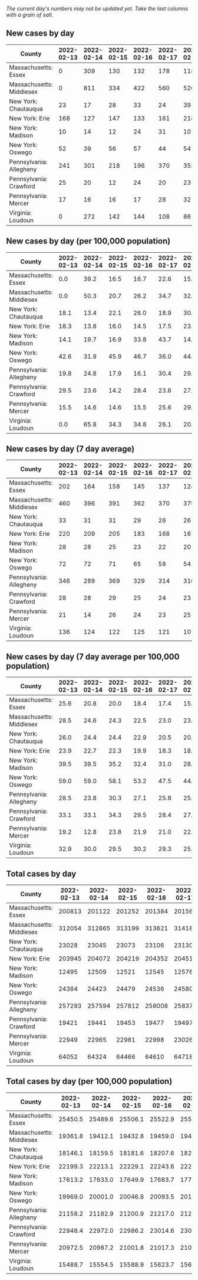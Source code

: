 _The current day's numbers may not be updated yet. Take the last columns with a grain of salt._
## New cases by day

| County | 2022-02-13 | 2022-02-14 | 2022-02-15 | 2022-02-16 | 2022-02-17 | 2022-02-18 | 2022-02-19 |
| --- | --- | --- | --- | --- | --- | --- | --- |
| Massachusetts: Essex | 0 | 309 | 130 | 132 | 178 | 118 |  |
| Massachusetts: Middlesex | 0 | 811 | 334 | 422 | 560 | 526 |  |
| New York: Chautauqua | 23 | 17 | 28 | 33 | 24 | 39 | 28 |
| New York: Erie | 168 | 127 | 147 | 133 | 161 | 218 | 140 |
| New York: Madison | 10 | 14 | 12 | 24 | 31 | 10 | 24 |
| New York: Oswego | 52 | 39 | 56 | 57 | 44 | 54 | 53 |
| Pennsylvania: Allegheny | 241 | 301 | 218 | 196 | 370 | 353 | 475 |
| Pennsylvania: Crawford | 25 | 20 | 12 | 24 | 20 | 23 | 33 |
| Pennsylvania: Mercer | 17 | 16 | 16 | 17 | 28 | 32 | 26 |
| Virginia: Loudoun | 0 | 272 | 142 | 144 | 108 | 86 |  |

## New cases by day (per 100,000 population)

| County | 2022-02-13 | 2022-02-14 | 2022-02-15 | 2022-02-16 | 2022-02-17 | 2022-02-18 | 2022-02-19 |
| --- | --- | --- | --- | --- | --- | --- | --- |
| Massachusetts: Essex | 0.0 | 39.2 | 16.5 | 16.7 | 22.6 | 15.0 |  |
| Massachusetts: Middlesex | 0.0 | 50.3 | 20.7 | 26.2 | 34.7 | 32.6 |  |
| New York: Chautauqua | 18.1 | 13.4 | 22.1 | 26.0 | 18.9 | 30.7 | 22.1 |
| New York: Erie | 18.3 | 13.8 | 16.0 | 14.5 | 17.5 | 23.7 | 15.2 |
| New York: Madison | 14.1 | 19.7 | 16.9 | 33.8 | 43.7 | 14.1 | 33.8 |
| New York: Oswego | 42.6 | 31.9 | 45.9 | 46.7 | 36.0 | 44.2 | 43.4 |
| Pennsylvania: Allegheny | 19.8 | 24.8 | 17.9 | 16.1 | 30.4 | 29.0 | 39.1 |
| Pennsylvania: Crawford | 29.5 | 23.6 | 14.2 | 28.4 | 23.6 | 27.2 | 39.0 |
| Pennsylvania: Mercer | 15.5 | 14.6 | 14.6 | 15.5 | 25.6 | 29.2 | 23.8 |
| Virginia: Loudoun | 0.0 | 65.8 | 34.3 | 34.8 | 26.1 | 20.8 |  |

## New cases by day (7 day average)

| County | 2022-02-13 | 2022-02-14 | 2022-02-15 | 2022-02-16 | 2022-02-17 | 2022-02-18 | 2022-02-19 |
| --- | --- | --- | --- | --- | --- | --- | --- |
| Massachusetts: Essex | 202 | 164 | 158 | 145 | 137 | 124 |  |
| Massachusetts: Middlesex | 460 | 396 | 391 | 362 | 370 | 379 |  |
| New York: Chautauqua | 33 | 31 | 31 | 29 | 26 | 26 | 27 |
| New York: Erie | 220 | 209 | 205 | 183 | 168 | 167 | 156 |
| New York: Madison | 28 | 28 | 25 | 23 | 22 | 20 | 18 |
| New York: Oswego | 72 | 72 | 71 | 65 | 58 | 54 | 51 |
| Pennsylvania: Allegheny | 346 | 289 | 369 | 329 | 314 | 310 | 308 |
| Pennsylvania: Crawford | 28 | 28 | 29 | 25 | 24 | 23 | 22 |
| Pennsylvania: Mercer | 21 | 14 | 26 | 24 | 23 | 25 | 22 |
| Virginia: Loudoun | 136 | 124 | 122 | 125 | 121 | 107 |  |

## New cases by day (7 day average per 100,000 population)

| County | 2022-02-13 | 2022-02-14 | 2022-02-15 | 2022-02-16 | 2022-02-17 | 2022-02-18 | 2022-02-19 |
| --- | --- | --- | --- | --- | --- | --- | --- |
| Massachusetts: Essex | 25.6 | 20.8 | 20.0 | 18.4 | 17.4 | 15.7 |  |
| Massachusetts: Middlesex | 28.5 | 24.6 | 24.3 | 22.5 | 23.0 | 23.5 |  |
| New York: Chautauqua | 26.0 | 24.4 | 24.4 | 22.9 | 20.5 | 20.5 | 21.3 |
| New York: Erie | 23.9 | 22.7 | 22.3 | 19.9 | 18.3 | 18.2 | 17.0 |
| New York: Madison | 39.5 | 39.5 | 35.2 | 32.4 | 31.0 | 28.2 | 25.4 |
| New York: Oswego | 59.0 | 59.0 | 58.1 | 53.2 | 47.5 | 44.2 | 41.8 |
| Pennsylvania: Allegheny | 28.5 | 23.8 | 30.3 | 27.1 | 25.8 | 25.5 | 25.3 |
| Pennsylvania: Crawford | 33.1 | 33.1 | 34.3 | 29.5 | 28.4 | 27.2 | 26.0 |
| Pennsylvania: Mercer | 19.2 | 12.8 | 23.8 | 21.9 | 21.0 | 22.8 | 20.1 |
| Virginia: Loudoun | 32.9 | 30.0 | 29.5 | 30.2 | 29.3 | 25.9 |  |

## Total cases by day

| County | 2022-02-13 | 2022-02-14 | 2022-02-15 | 2022-02-16 | 2022-02-17 | 2022-02-18 | 2022-02-19 |
| --- | --- | --- | --- | --- | --- | --- | --- |
| Massachusetts: Essex | 200813 | 201122 | 201252 | 201384 | 201562 | 201680 |  |
| Massachusetts: Middlesex | 312054 | 312865 | 313199 | 313621 | 314181 | 314707 |  |
| New York: Chautauqua | 23028 | 23045 | 23073 | 23106 | 23130 | 23169 | 23197 |
| New York: Erie | 203945 | 204072 | 204219 | 204352 | 204513 | 204731 | 204871 |
| New York: Madison | 12495 | 12509 | 12521 | 12545 | 12576 | 12586 | 12610 |
| New York: Oswego | 24384 | 24423 | 24479 | 24536 | 24580 | 24634 | 24687 |
| Pennsylvania: Allegheny | 257293 | 257594 | 257812 | 258008 | 258378 | 258731 | 259206 |
| Pennsylvania: Crawford | 19421 | 19441 | 19453 | 19477 | 19497 | 19520 | 19553 |
| Pennsylvania: Mercer | 22949 | 22965 | 22981 | 22998 | 23026 | 23058 | 23084 |
| Virginia: Loudoun | 64052 | 64324 | 64466 | 64610 | 64718 | 64804 |  |

## Total cases by day (per 100,000 population)

| County | 2022-02-13 | 2022-02-14 | 2022-02-15 | 2022-02-16 | 2022-02-17 | 2022-02-18 | 2022-02-19 |
| --- | --- | --- | --- | --- | --- | --- | --- |
| Massachusetts: Essex | 25450.5 | 25489.6 | 25506.1 | 25522.9 | 25545.4 | 25560.4 |  |
| Massachusetts: Middlesex | 19361.8 | 19412.1 | 19432.8 | 19459.0 | 19493.8 | 19526.4 |  |
| New York: Chautauqua | 18146.1 | 18159.5 | 18181.6 | 18207.6 | 18226.5 | 18257.3 | 18279.3 |
| New York: Erie | 22199.3 | 22213.1 | 22229.1 | 22243.6 | 22261.1 | 22284.8 | 22300.0 |
| New York: Madison | 17613.2 | 17633.0 | 17649.9 | 17683.7 | 17727.4 | 17741.5 | 17775.3 |
| New York: Oswego | 19969.0 | 20001.0 | 20046.8 | 20093.5 | 20129.6 | 20173.8 | 20217.2 |
| Pennsylvania: Allegheny | 21158.2 | 21182.9 | 21200.9 | 21217.0 | 21247.4 | 21276.4 | 21315.5 |
| Pennsylvania: Crawford | 22948.4 | 22972.0 | 22986.2 | 23014.6 | 23038.2 | 23065.4 | 23104.4 |
| Pennsylvania: Mercer | 20972.5 | 20987.2 | 21001.8 | 21017.3 | 21042.9 | 21072.2 | 21095.9 |
| Virginia: Loudoun | 15488.7 | 15554.5 | 15588.9 | 15623.7 | 15649.8 | 15670.6 |  |
